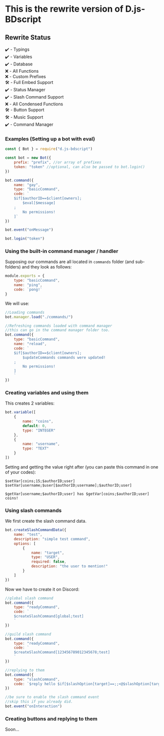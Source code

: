 # This is the rewrite version of D.js-BDscript #

## Rewrite Status ##
✔️ - Typings <br>
✔️ - Variables <br>
✔️ - Database <br>
❌ - All Functions <br>
❌ - Custom Prefixes <br>
🛠️ - Full Embed Support <br>
✔️ - Status Manager <br>
✔️ - Slash Command Support <br>
❌ - All Condensed Functions <br>
🛠️ - Button Support <br>
🛠️ - Music Support <br>
✔️ - Command Manager
### Examples (Setting up a bot with eval) ###
```js
const { Bot } = require("d.js-bdscript")

const bot = new Bot({
    prefix: "prefix", //or array of prefixes
    token: "token" //optional, can also be passed to bot.login()
})

bot.command({
    name: "gay",
    type: "basicCommand",
    code: `
    $if[$authorID==$client[owners];
        $eval[$message]
    ;
        No permissions!
    ]`
})

bot.event("onMessage")

bot.login("token")
```

### Using the built-in command manager / handler ###
Supposing our commands are all located in `commands` folder (and sub-folders) and they look as follows:
```js
module.exports = {
    type: "basicCommand",
    name: "ping",
    code: `pong!`
}
```
We will use:
```js
//Loading commands
bot.manager.load("./commands/") 

//Refreshing commands loaded with command manager
//this can go in the command manager folder too.
bot.command({
    type: "basicCommand",
    name: "reload",
    code: `
    $if[$authorID==$client[owners];
        $updateCommands commands were updated!
    ;
        No permissions!
    ]
    `
})
```
### Creating variables and using them ###
This creates 2 variables:
```js
bot.variable([
    {
        name: "coins",
        default: 0,
        type: "INTEGER"
    },
    {
        name: "username",
        type: "TEXT"
    }
])
```
Setting and getting the value right after (you can paste this command in one of your codes):
```
$setVar[coins;15;$authorID;user]
$setVar[username;$user[$authorID;username];$authorID;user]

$getVar[username;$authorID;user] has $getVar[coins;$authorID;user] coins!
```
### Using slash commands ###
We first create the slash command data.
```js
bot.createSlashCommandData({
    name: "test",
    description: "simple test command",
    options: [
        {
            name: "target",
            type: "USER",
            required: false,
            description: "the user to mention!"
        }
    ]
})
```
Now we have to create it on Discord:
```js
//global slash command
bot.command({
    type: "readyCommand",
    code: `
    $createSlashCommand[global;test]
    `
})

//guild slash command
bot.command({
    type: "readyCommand",
    code: `
    $createSlashCommand[123456789012345678;test]
    `
})

//replying to them
bot.command({
    type: "slashCommand",
    code: `$reply hello $if[$slashOption[target]==;;<@$slashOption[target]>]`
})

//be sure to enable the slash command event
//skip this if you already did.
bot.event("onInteraction")
```
### Creating buttons and replying to them ###
Soon...